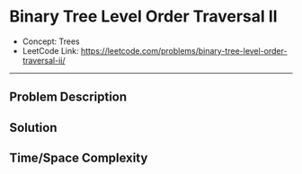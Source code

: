 # Binary Tree Level Order Traversal II

- Concept: Trees
- LeetCode Link: https://leetcode.com/problems/binary-tree-level-order-traversal-ii/

---

## Problem Description

## Solution

## Time/Space Complexity

